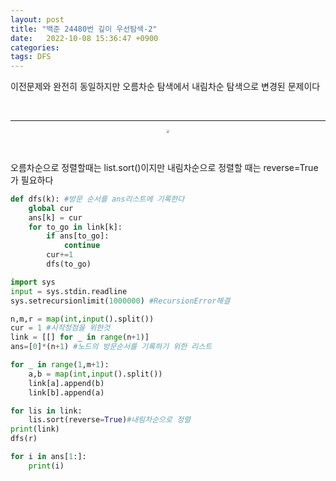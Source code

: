 ```yaml
---
layout: post
title: "백준 24480번 깊이 우선탐색-2"
date:   2022-10-08 15:36:47 +0900
categories:
tags: DFS
---
```


이전문제와 완전히 동일하지만 오름차순 탐색에서 내림차순 탐색으로 변경된 문제이다

&nbsp;

<hr>
<center>
<img src="https://user-images.githubusercontent.com/80758613/194695934-e1dade68-2f0b-4321-ac06-dc11a6b0a203.jpeg" style="zoom:30%;">
</center>

&nbsp;

오름차순으로 정렬할때는 list.sort()이지만 내림차순으로 정렬할 때는 reverse=True가 필요하다

``` python
def dfs(k): #방문 순서를 ans리스트에 기록한다
    global cur
    ans[k] = cur
    for to_go in link[k]:
        if ans[to_go]:
            continue
        cur+=1
        dfs(to_go) 

import sys
input = sys.stdin.readline
sys.setrecursionlimit(1000000) #RecursionError해결

n,m,r = map(int,input().split())
cur = 1 #시작정점을 위한것
link = [[] for _ in range(n+1)]
ans=[0]*(n+1) #노드의 방문순서를 기록하기 위한 리스트

for _ in range(1,m+1):
    a,b = map(int,input().split())
    link[a].append(b)
    link[b].append(a)

for lis in link:
    lis.sort(reverse=True)#내림차순으로 정렬
print(link)
dfs(r)

for i in ans[1:]:
    print(i)
```


